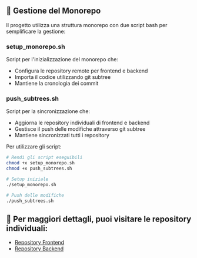 <!-- 
# 📚 Documentazione del Progetto Monorepo
-->

## 🔄 Gestione del Monorepo

Il progetto utilizza una struttura monorepo con due script bash per semplificare la gestione:

### setup_monorepo.sh
Script per l'inizializzazione del monorepo che:
- Configura le repository remote per frontend e backend
- Importa il codice utilizzando git subtree
- Mantiene la cronologia dei commit

### push_subtrees.sh
Script per la sincronizzazione che:
- Aggiorna le repository individuali di frontend e backend
- Gestisce il push delle modifiche attraverso git subtree
- Mantiene sincronizzati tutti i repository

Per utilizzare gli script:
```bash
# Rendi gli script eseguibili
chmod +x setup_monorepo.sh
chmod +x push_subtrees.sh

# Setup iniziale
./setup_monorepo.sh

# Push delle modifiche
./push_subtrees.sh
```

## 🚀 Per maggiori dettagli, puoi visitare le repository individuali:
- [Repository Frontend](https://github.com/henry8913/6.1_Build-Week-CH1_Front-end.git)
- [Repository Backend](https://github.com/henry8913/6.1_Build-Week-CH1_Back-end.git)